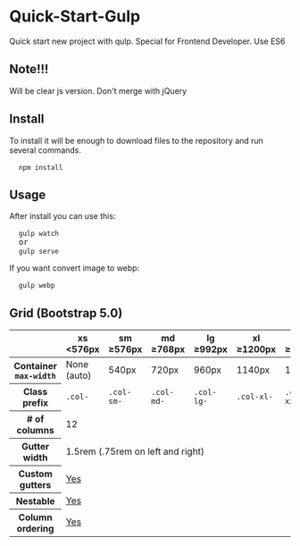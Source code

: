 # Quick-Start-Gulp
<p>Quick start new project with qulp. Special for Frontend Developer. Use ES6</p>

<h2>Note!!!</h2>
<p>Will be clear js version. Don't merge with jQuery</p>

<h2>Install</h2>
<p>To install it will be enough to download files to the repository and run several commands.</p>

<pre>
  <code>npm install</code>
</pre>

<h2>Usage</h2>
<p>After install you can use this:</p>
<pre>
  <code>gulp watch</code>
  or
  <code>gulp serve</code>
</pre>

<p>If you want convert image to webp:</p>
<pre>
  <code>gulp webp</code>
</pre>

<h2>Grid (Bootstrap 5.0)</h2>
<table class="table mb-4">
  <thead>
    <tr>
      <th scope="col"></th>
      <th scope="col">
        xs<br>
        <span class="fw-normal">&lt;576px</span>
      </th>
      <th scope="col">
        sm<br>
        <span class="fw-normal">≥576px</span>
      </th>
      <th scope="col">
        md<br>
        <span class="fw-normal">≥768px</span>
      </th>
      <th scope="col">
        lg<br>
        <span class="fw-normal">≥992px</span>
      </th>
      <th scope="col">
        xl<br>
        <span class="fw-normal">≥1200px</span>
      </th>
      <th scope="col">
        xxl<br>
        <span class="fw-normal">≥1400px</span>
      </th>
    </tr>
  </thead>
  <tbody>
    <tr>
      <th class="text-nowrap" scope="row">Container <code class="fw-normal">max-width</code></th>
      <td>None (auto)</td>
      <td>540px</td>
      <td>720px</td>
      <td>960px</td>
      <td>1140px</td>
      <td>1320px</td>
    </tr>
    <tr>
      <th class="text-nowrap" scope="row">Class prefix</th>
      <td><code>.col-</code></td>
      <td><code>.col-sm-</code></td>
      <td><code>.col-md-</code></td>
      <td><code>.col-lg-</code></td>
      <td><code>.col-xl-</code></td>
      <td><code>.col-xxl-</code></td>
    </tr>
    <tr>
      <th class="text-nowrap" scope="row"># of columns</th>
      <td colspan="6">12</td>
    </tr>
    <tr>
      <th class="text-nowrap" scope="row">Gutter width</th>
      <td colspan="6">1.5rem (.75rem on left and right)</td>
    </tr>
    <tr>
      <th class="text-nowrap" scope="row">Custom gutters</th>
      <td colspan="6"><a href="https://getbootstrap.com/docs/5.0/layout/gutters/">Yes</a></td>
    </tr>
    <tr>
      <th class="text-nowrap" scope="row">Nestable</th>
      <td colspan="6"><a href="https://getbootstrap.com/#nesting">Yes</a></td>
    </tr>
    <tr>
      <th class="text-nowrap" scope="row">Column ordering</th>
      <td colspan="6"><a href="https://getbootstrap.com/docs/5.0/layout/columns/#reordering">Yes</a></td>
    </tr>
  </tbody>
</table>
